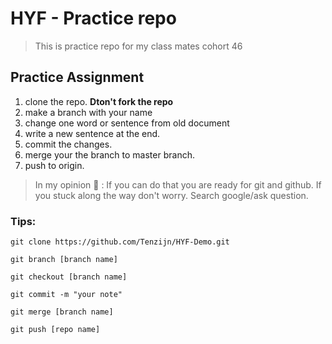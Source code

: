 # HYF - Practice repo

> This is practice repo for my class mates cohort 46

## Practice Assignment

1. clone the repo. **Dton't fork the repo**
2. make a branch with your name
3. change one word or sentence from old document
4. write a new sentence at the end.
5. commit the changes.
6. merge your the branch to master branch.
7. push to origin.

> In my opinion 🧠 : If you can do that you are ready for git and github. If you stuck along the way don't worry. Search google/ask question.

### Tips:

```
git clone https://github.com/Tenzijn/HYF-Demo.git

git branch [branch name]

git checkout [branch name]

git commit -m "your note"

git merge [branch name]

git push [repo name]

```
